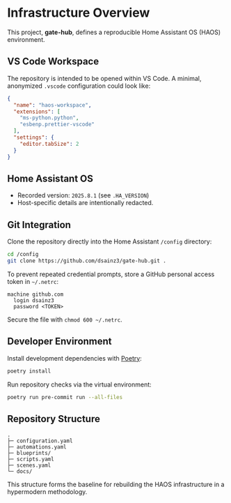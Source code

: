 # Infrastructure Overview

This project, **gate-hub**, defines a reproducible Home Assistant OS (HAOS) environment.

## VS Code Workspace

The repository is intended to be opened within VS Code. A minimal, anonymized `.vscode` configuration could look like:

```json
{
  "name": "haos-workspace",
  "extensions": [
    "ms-python.python",
    "esbenp.prettier-vscode"
  ],
  "settings": {
    "editor.tabSize": 2
  }
}
```

## Home Assistant OS

- Recorded version: `2025.8.1` (see `.HA_VERSION`)
- Host-specific details are intentionally redacted.

## Git Integration

Clone the repository directly into the Home Assistant `/config` directory:

```bash
cd /config
git clone https://github.com/dsainz3/gate-hub.git .
```

To prevent repeated credential prompts, store a GitHub personal access token in `~/.netrc`:

```text
machine github.com
  login dsainz3
  password <TOKEN>
```

Secure the file with `chmod 600 ~/.netrc`.

## Developer Environment

Install development dependencies with [Poetry](https://python-poetry.org/):

```bash
poetry install
```

Run repository checks via the virtual environment:

```bash
poetry run pre-commit run --all-files
```

## Repository Structure

```
.
├─ configuration.yaml
├─ automations.yaml
├─ blueprints/
├─ scripts.yaml
├─ scenes.yaml
└─ docs/
```

This structure forms the baseline for rebuilding the HAOS infrastructure in a hypermodern methodology.
